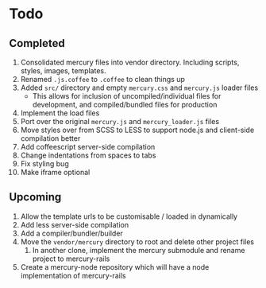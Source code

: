 # Todo

## Completed

1. Consolidated mercury files into vendor directory. Including scripts, styles, images, templates.
1. Renamed `.js.coffee` to `.coffee` to clean things up
1. Added `src/` directory and empty `mercury.css` and `mercury.js` loader files
	- This allows for inclusion of uncompiled/individual files for development, and compiled/bundled files for production
1. Implement the load files
1. Port over the original `mercury.js` and `mercury_loader.js` files
1. Move styles over from SCSS to LESS to support node.js and client-side compilation better
1. Add coffeescript server-side compilation
1. Change indentations from spaces to tabs
1. Fix styling bug
1. Make iframe optional

## Upcoming

1. Allow the template urls to be customisable / loaded in dynamically
1. Add less server-side compilation
1. Add a compiler/bundler/builder
1. Move the `vendor/mercury` directory to root and delete other project files
	1. In another clone, implement the mercury submodule and rename project to mercury-rails
1. Create a mercury-node repository which will have a node implementation of mercury-rails
